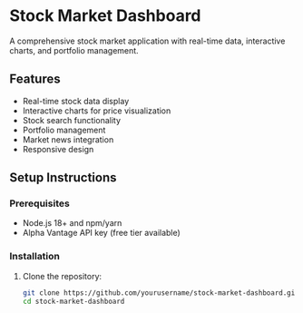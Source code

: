 # Stock Market Dashboard

A comprehensive stock market application with real-time data, interactive charts, and portfolio management.

## Features

- Real-time stock data display
- Interactive charts for price visualization
- Stock search functionality
- Portfolio management
- Market news integration
- Responsive design

## Setup Instructions

### Prerequisites

- Node.js 18+ and npm/yarn
- Alpha Vantage API key (free tier available)

### Installation

1. Clone the repository:
   ```bash
   git clone https://github.com/yourusername/stock-market-dashboard.git
   cd stock-market-dashboard

